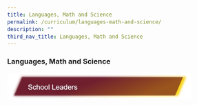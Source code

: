```yaml
---
title: Languages, Math and Science
permalink: /curriculum/languages-math-and-science/
description: ""
third_nav_title: Languages, Math and Science
---
```

### **Languages, Math and Science**

<p><a href="https://staging.d3fekdgm769s09.amplifyapp.com/wdp-information/staff/school-leaders/">
<img style="width:85%" src="/images/staff1.jpg">
</a></p>